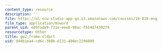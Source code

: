```yaml
---
content_type: resource
description: ''
file: https://ol-ocw-studio-app-qa.s3.amazonaws.com/courses/16-810-engineering-design-and-rapid-prototyping-january-iap-2005/d48b1ea4cd6c360bd131400ec2296099_gp2_frame.sldprt
file_type: application/msword
parent_uid: e89fade9-721e-eee0-98ac-f554d7439279
resourcetype: Other
title: gp2_frame.sldprt
uid: d48b1ea4-cd6c-360b-d131-400ec2296099
---
```


